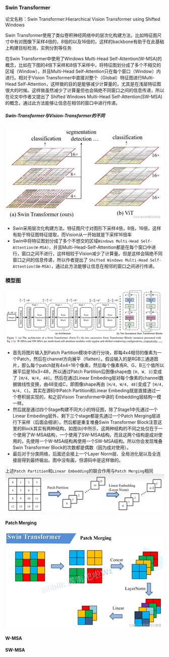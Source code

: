 ### Swin Transformer

论文名称：Swin Transformer:Hierarchical Vision Transformer using Shifted Windows

Swin Transformer使用了类似卷积神经网络中的层次化构建方法，比如特征图尺寸中有对图像下采样4倍的，8倍的以及16倍的，这样的backbone有助于在此基础上构建目标检测，实例分割等任务

在Swin Transformer中使用了Windows Multi-Head Self-Attention(W-MSA)的概念，比如在下图的4倍下采样和8倍下采样中，将特征图划分成了多个不相交的区域（Window），并且Multi-Head Self-Attention只在每个窗口（Window）内进行。相对于Vision Transformer中直接对整个（Global）特征图进行Multi-Head Self-Attention，这样做的目的是能够减少计算量的，尤其是在浅层特征图很大的时候。这样做虽然减少了计算量但也会隔绝不同窗口之间的信息传递，所以在论文中作者又提出了 Shifted Windows Multi-Head Self-Attention(SW-MSA)的概念，通过此方法能够让信息在相邻的窗口中进行传递。

##### Swin-Transformer与Vision-Transformer的不同

![image1.png](image%2Fimage1.png)


- Swin采用层次化构建方法，特征图尺寸对图形下采样4倍，8倍，16倍，这样有助于特征图特征提取，而Vision从一开始就是下采样16倍率
- Swin中将特征图划分成了多个不想交的区域`Windows Multi-Head Self-Attention(W-MSA)`，并且Multi-Head-Self-Attention都是在每个窗口中进行，窗口之间不进行，这样相较于Vision减少了计算量。但是这样会隔绝不同窗口之间的信息传递，所以作者提出了 `Shifted Windows Multi-Head Self-Attention(SW-MSA)`，通过此方法能够让信息在相邻的窗口之间进行传递。

### 模型图
![image2.png](image%2Fimage2.png)


- 首先将图片输入到Patch Partition模块中进行分块，即每4x4相邻的像素为一个Patch，然后在channel方向展平（flatten）。假设输入的是RGB三通道图片，那么每个patch就有4x4=16个像素，然后每个像素有R、G、B三个值所以展平后是16x3=48，所以通过Patch Partition后图像shape由 `[H, W, 3]`变成了 `[H/4, W/4, 48]`。然后在通过Linear Embeding层对每个像素的channel数据做线性变换，由48变成C，即图像shape再由 `[H/4, W/4, 48]`变成了 `[H/4, W/4, C]`。其实在源码中Patch Partition和Linear Embeding就是直接通过一个卷积层实现的，和之前Vision Transformer中讲的 Embedding层结构一模一样。
- 然后就是通过四个Stage构建不同大小的特征图，除了Stage1中先通过一个Linear Embeding层外，剩下三个stage都是先通过一个Patch Merging层进行下采样（后面会细讲）。然后都是重复堆叠Swin Transformer Block注意这里的Block其实有两种结构，如图(b)中所示，这两种结构的不同之处仅在于一个使用了W-MSA结构，一个使用了SW-MSA结构。而且这两个结构是成对使用的，先使用一个W-MSA结构再使用一个SW-MSA结构。所以你会发现堆叠Swin Transformer Block的次数都是偶数（因为成对使用）。
- 最后对于分类网络，后面还会接上一个Layer Norm层、全局池化层以及全连接层得到最终输出。图中没有画，但源码中是这样做的。

上述`Patch Partition`和`Linear Embedding`的联合作用与`Patch Merging`相同
![image3.png](image%2Fimage3.png)

#### Patch Merging
![image4.png](image%2Fimage4.png)

#### W-MSA



#### SW-MSA